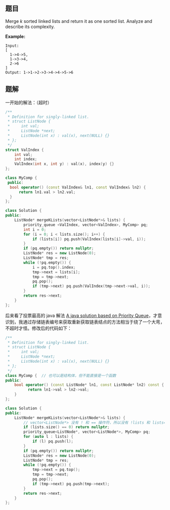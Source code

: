## 题目

Merge *k* sorted linked lists and return it as one sorted list. Analyze and describe its complexity.

**Example:**

```
Input:
[
  1->4->5,
  1->3->4,
  2->6
]
Output: 1->1->2->3->4->4->5->6
```



## 题解

一开始的解法：（超时）

```cpp
/**
 * Definition for singly-linked list.
 * struct ListNode {
 *     int val;
 *     ListNode *next;
 *     ListNode(int x) : val(x), next(NULL) {}
 * };
 */
struct ValIndex {
    int val;
    int index;
    ValIndex(int x, int y) : val(x), index(y) {}
};

class MyComp {
 public:
  bool operator() (const ValIndex& ln1, const ValIndex& ln2) {
      return ln1.val > ln2.val;
  }
};

class Solution {
public:
    ListNode* mergeKLists(vector<ListNode*>& lists) {
        priority_queue <ValIndex, vector<ValIndex>, MyComp> pq;
        int i = 0;
        for (i = 0; i < lists.size(); i++) {
            if (lists[i]) pq.push(ValIndex(lists[i]->val, i));
        }
        if (pq.empty()) return nullptr;
        ListNode* res = new ListNode(0);
        ListNode* tmp = res;
        while (!pq.empty()) {
            i = pq.top().index;
            tmp->next = lists[i];
            tmp = tmp->next;
            pq.pop();
            if (tmp->next) pq.push(ValIndex(tmp->next->val, i));
        }
        return res->next;
    }
};
```

后来看了投票最高的 java 解法 [A java solution based on Priority Queue](https://leetcode.com/problems/merge-k-sorted-lists/discuss/10528/A-java-solution-based-on-Priority-Queue)，才意识到，我通过存储链表编号来获取重新获取链表结点的方法相当于绕了一个大弯，不超时才怪。修改后的代码如下：

```cpp
/**
 * Definition for singly-linked list.
 * struct ListNode {
 *     int val;
 *     ListNode *next;
 *     ListNode(int x) : val(x), next(NULL) {}
 * };
 */
class MyComp {  // 也可以是结构体，但不能直接是一个函数
public:
    bool operator() (const ListNode* ln1, const ListNode* ln2) const {  // 指针无需引用
          return ln1->val > ln2->val;
    }
};

class Solution {
public:
    ListNode* mergeKLists(vector<ListNode*>& lists) {
        // vector<ListNode*> 没有 ! 和 == 操作符，所以没有 !lists 和 lists==NULL 的用法
        if (lists.size() == 0) return nullptr;
        priority_queue<ListNode*, vector<ListNode*>, MyComp> pq;
        for (auto l : lists) {
            if (l) pq.push(l);
        }
        if (pq.empty()) return nullptr;
        ListNode* res = new ListNode(0);
        ListNode* tmp = res;
        while (!pq.empty()) {
            tmp->next = pq.top();
            tmp = tmp->next;
            pq.pop();
            if (tmp->next) pq.push(tmp->next);
        }
        return res->next;
    }
};
```
